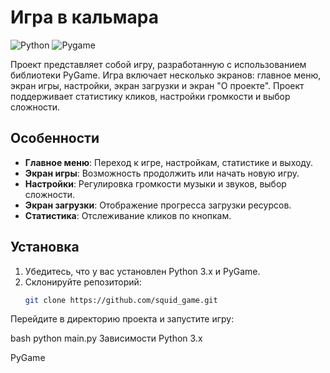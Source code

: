 # Игра в кальмара

![Python](https://img.shields.io/badge/Python-3.x-blue)
![Pygame](https://img.shields.io/badge/Pygame-2.x-green)

Проект представляет собой игру, разработанную с использованием библиотеки PyGame. Игра включает несколько экранов: главное меню, экран игры, настройки, экран загрузки и экран "О проекте". Проект поддерживает статистику кликов, настройки громкости и выбор сложности.

## Особенности

- **Главное меню**: Переход к игре, настройкам, статистике и выходу.
- **Экран игры**: Возможность продолжить или начать новую игру.
- **Настройки**: Регулировка громкости музыки и звуков, выбор сложности.
- **Экран загрузки**: Отображение прогресса загрузки ресурсов.
- **Статистика**: Отслеживание кликов по кнопкам.

## Установка

1. Убедитесь, что у вас установлен Python 3.x и PyGame.
2. Склонируйте репозиторий:
   ```bash
   git clone https://github.com/squid_game.git
Перейдите в директорию проекта и запустите игру:

bash
python main.py
Зависимости
Python 3.x

PyGame
